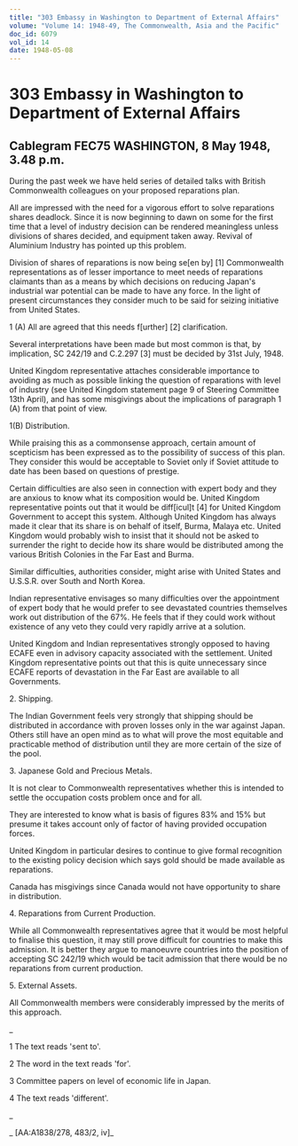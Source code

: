 ```yaml
---
title: "303 Embassy in Washington to Department of External Affairs"
volume: "Volume 14: 1948-49, The Commonwealth, Asia and the Pacific"
doc_id: 6079
vol_id: 14
date: 1948-05-08
---
```


# 303 Embassy in Washington to Department of External Affairs

## Cablegram FEC75 WASHINGTON, 8 May 1948, 3.48 p.m.

During the past week we have held series of detailed talks with British Commonwealth colleagues on your proposed reparations plan.

All are impressed with the need for a vigorous effort to solve reparations shares deadlock. Since it is now beginning to dawn on some for the first time that a level of industry decision can be rendered meaningless unless divisions of shares decided, and equipment taken away. Revival of Aluminium Industry has pointed up this problem.

Division of shares of reparations is now being se[en by] [1] Commonwealth representations as of lesser importance to meet needs of reparations claimants than as a means by which decisions on reducing Japan's industrial war potential can be made to have any force. In the light of present circumstances they consider much to be said for seizing initiative from United States.

1 (A) All are agreed that this needs f[urther] [2] clarification.

Several interpretations have been made but most common is that, by implication, SC 242/19 and C.2.297 [3] must be decided by 31st July, 1948.

United Kingdom representative attaches considerable importance to avoiding as much as possible linking the question of reparations with level of industry (see United Kingdom statement page 9 of Steering Committee 13th April), and has some misgivings about the implications of paragraph 1 (A) from that point of view.

1(B) Distribution.

While praising this as a commonsense approach, certain amount of scepticism has been expressed as to the possibility of success of this plan. They consider this would be acceptable to Soviet only if Soviet attitude to date has been based on questions of prestige.

Certain difficulties are also seen in connection with expert body and they are anxious to know what its composition would be. United Kingdom representative points out that it would be diff[icul]t [4] for United Kingdom Government to accept this system. Although United Kingdom has always made it clear that its share is on behalf of itself, Burma, Malaya etc. United Kingdom would probably wish to insist that it should not be asked to surrender the right to decide how its share would be distributed among the various British Colonies in the Far East and Burma.

Similar difficulties, authorities consider, might arise with United States and U.S.S.R. over South and North Korea.

Indian representative envisages so many difficulties over the appointment of expert body that he would prefer to see devastated countries themselves work out distribution of the 67%. He feels that if they could work without existence of any veto they could very rapidly arrive at a solution.

United Kingdom and Indian representatives strongly opposed to having ECAFE even in advisory capacity associated with the settlement. United Kingdom representative points out that this is quite unnecessary since ECAFE reports of devastation in the Far East are available to all Governments.

2\. Shipping.

The Indian Government feels very strongly that shipping should be distributed in accordance with proven losses only in the war against Japan. Others still have an open mind as to what will prove the most equitable and practicable method of distribution until they are more certain of the size of the pool.

3\. Japanese Gold and Precious Metals.

It is not clear to Commonwealth representatives whether this is intended to settle the occupation costs problem once and for all.

They are interested to know what is basis of figures 83% and 15% but presume it takes account only of factor of having provided occupation forces.

United Kingdom in particular desires to continue to give formal recognition to the existing policy decision which says gold should be made available as reparations.

Canada has misgivings since Canada would not have opportunity to share in distribution.

4\. Reparations from Current Production.

While all Commonwealth representatives agree that it would be most helpful to finalise this question, it may still prove difficult for countries to make this admission. It is better they argue to manoeuvre countries into the position of accepting SC 242/19 which would be tacit admission that there would be no reparations from current production.

5\. External Assets.

All Commonwealth members were considerably impressed by the merits of this approach.

_

1 The text reads 'sent to'.

2 The word in the text reads 'for'.

3 Committee papers on level of economic life in Japan.

4 The text reads 'different'.

_

_ [AA:A1838/278, 483/2, iv]_
